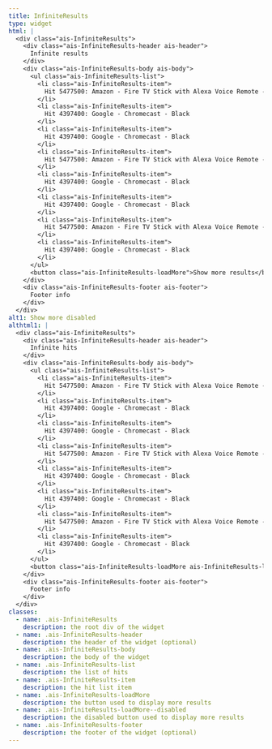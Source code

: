 ```yaml
---
title: InfiniteResults
type: widget
html: |
  <div class="ais-InfiniteResults">
    <div class="ais-InfiniteResults-header ais-header">
      Infinite results
    </div>
    <div class="ais-InfiniteResults-body ais-body">
      <ul class="ais-InfiniteResults-list">
        <li class="ais-InfiniteResults-item">
          Hit 5477500: Amazon - Fire TV Stick with Alexa Voice Remote - Black
        </li>
        <li class="ais-InfiniteResults-item">
          Hit 4397400: Google - Chromecast - Black
        </li>
        <li class="ais-InfiniteResults-item">
          Hit 4397400: Google - Chromecast - Black
        </li>
        <li class="ais-InfiniteResults-item">
          Hit 5477500: Amazon - Fire TV Stick with Alexa Voice Remote - Black
        </li>
        <li class="ais-InfiniteResults-item">
          Hit 4397400: Google - Chromecast - Black
        </li>
        <li class="ais-InfiniteResults-item">
          Hit 4397400: Google - Chromecast - Black
        </li>
        <li class="ais-InfiniteResults-item">
          Hit 5477500: Amazon - Fire TV Stick with Alexa Voice Remote - Black
        </li>
        <li class="ais-InfiniteResults-item">
          Hit 4397400: Google - Chromecast - Black
        </li>
      </ul>
      <button class="ais-InfiniteResults-loadMore">Show more results</button>
    </div>
    <div class="ais-InfiniteResults-footer ais-footer">
      Footer info
    </div>
  </div>
alt1: Show more disabled
althtml1: |
  <div class="ais-InfiniteResults">
    <div class="ais-InfiniteResults-header ais-header">
      Infinite hits
    </div>
    <div class="ais-InfiniteResults-body ais-body">
      <ul class="ais-InfiniteResults-list">
        <li class="ais-InfiniteResults-item">
          Hit 5477500: Amazon - Fire TV Stick with Alexa Voice Remote - Black
        </li>
        <li class="ais-InfiniteResults-item">
          Hit 4397400: Google - Chromecast - Black
        </li>
        <li class="ais-InfiniteResults-item">
          Hit 4397400: Google - Chromecast - Black
        </li>
        <li class="ais-InfiniteResults-item">
          Hit 5477500: Amazon - Fire TV Stick with Alexa Voice Remote - Black
        </li>
        <li class="ais-InfiniteResults-item">
          Hit 4397400: Google - Chromecast - Black
        </li>
        <li class="ais-InfiniteResults-item">
          Hit 4397400: Google - Chromecast - Black
        </li>
        <li class="ais-InfiniteResults-item">
          Hit 5477500: Amazon - Fire TV Stick with Alexa Voice Remote - Black
        </li>
        <li class="ais-InfiniteResults-item">
          Hit 4397400: Google - Chromecast - Black
        </li>
      </ul>
      <button class="ais-InfiniteResults-loadMore ais-InfiniteResults-loadMore--disabled" disabled>Show more results</button>
    </div>
    <div class="ais-InfiniteResults-footer ais-footer">
      Footer info
    </div>
  </div>
classes:
  - name: .ais-InfiniteResults
    description: the root div of the widget
  - name: .ais-InfiniteResults-header
    description: the header of the widget (optional)
  - name: .ais-InfiniteResults-body
    description: the body of the widget
  - name: .ais-InfiniteResults-list
    description: the list of hits
  - name: .ais-InfiniteResults-item
    description: the hit list item
  - name: .ais-InfiniteResults-loadMore
    description: the button used to display more results
  - name: .ais-InfiniteResults-loadMore--disabled
    description: the disabled button used to display more results
  - name: .ais-InfiniteResults-footer
    description: the footer of the widget (optional)
---
```

